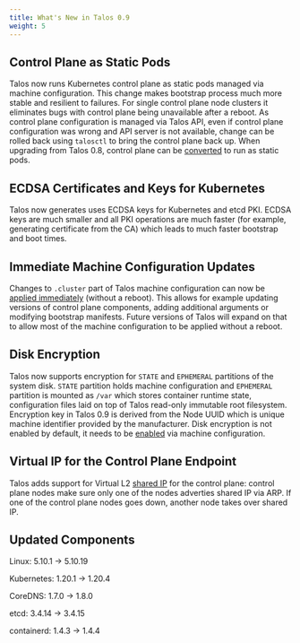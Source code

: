 ```yaml
---
title: What's New in Talos 0.9
weight: 5
---
```


## Control Plane as Static Pods

Talos now runs Kubernetes control plane as static pods managed via machine configuration.
This change makes bootstrap process much more stable and resilient to failures.
For single control plane node clusters it eliminates bugs with control plane being unavailable after a reboot.
As control plane configuration is managed via Talos API, even if control plane configuration was wrong and
API server is not available, change can be rolled back using `talosctl` to bring the control plane back up.
When upgrading from Talos 0.8, control plane can be [converted](../../guides/converting-control-plane/) to run as static pods.

## ECDSA Certificates and Keys for Kubernetes

Talos now generates uses ECDSA keys for Kubernetes and etcd PKI.
ECDSA keys are much smaller and all PKI operations are much faster (for example, generating certificate from the CA) which
leads to much faster bootstrap and boot times.

## Immediate Machine Configuration Updates

Changes to `.cluster` part of Talos machine configuration can now be [applied immediately](../../guides/editing-machine-configuration) (without a reboot).
This allows for example updating versions of control plane components, adding additional arguments or modifying bootstrap manifests.
Future versions of Talos will expand on that to allow most of the machine configuration to be applied without a reboot.

## Disk Encryption

Talos now supports encryption for `STATE` and `EPHEMERAL` partitions of the system disk.
`STATE` partition holds machine configuration and `EPHEMERAL` partition is mounted as `/var` which stores container runtime
state, configuration files laid on top of Talos read-only immutable root filesystem.
Encryption key in Talos 0.9 is derived from the Node UUID which is unique machine identifier provided by the manufacturer.
Disk encryption is not enabled by default, it needs to be [enabled](../../guides/disk-encryption/) via machine configuration.

## Virtual IP for the Control Plane Endpoint

Talos adds support for Virtual L2 [shared IP](../../guides/vip/) for the control plane: control plane nodes make sure only one of the nodes
adverties shared IP via ARP.
If one of the control plane nodes goes down, another node takes over shared IP.

## Updated Components

Linux: 5.10.1 -> 5.10.19

Kubernetes: 1.20.1 -> 1.20.4

CoreDNS: 1.7.0 -> 1.8.0

etcd: 3.4.14 -> 3.4.15

containerd: 1.4.3 -> 1.4.4
